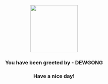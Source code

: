 <p align="center">
            <img src="https://raw.githubusercontent.com/PokeAPI/sprites/master/sprites/pokemon/87.png" width="150" height="150">
          </p>
          <h3 align="center">You have been greeted by - <b>DEWGONG</b></h3>
          <h3 align="center">Have a nice day!</h3>
